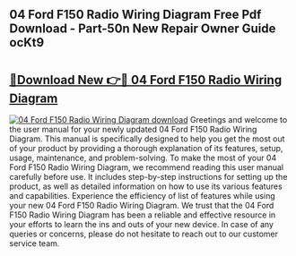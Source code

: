 ## 04 Ford F150 Radio Wiring Diagram Free Pdf Download - Part-50n New Repair Owner Guide ocKt9

# <h2><a href="http://dfrz4l.blite.top/?on=04+Ford+F150+Radio+Wiring+Diagram">🔗Download New 👉🔴 04 Ford F150 Radio Wiring Diagram</a></h2>

[![04 Ford F150 Radio Wiring Diagram download](https://i.imgur.com/lujVjoI.png)](http://dfrz4l.blite.top/?on=04+Ford+F150+Radio+Wiring+Diagram)
Greetings and welcome to the user manual for your newly updated 04 Ford F150 Radio Wiring Diagram. This manual is specifically designed to help you get the most out of your product by providing a thorough explanation of its features, setup, usage, maintenance, and problem-solving. To make the most of your 04 Ford F150 Radio Wiring Diagram, we recommend reading this user manual carefully before use. It includes step-by-step instructions for setting up the product, as well as detailed information on how to use its various features and capabilities. Experience the efficiency of list of features while using your new 04 Ford F150 Radio Wiring Diagram. We trust that the 04 Ford F150 Radio Wiring Diagram has been a reliable and effective resource in your efforts to learn the ins and outs of your new device. In case of any queries or concerns, please do not hesitate to reach out to our customer service team.
